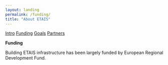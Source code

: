 ```yaml
---
layout: landing
permalink: /funding/
title: "About ETAIS"
---
```

<a href="../about/" class="btn-info"> Intro</a>
<a href="../funding/" class="btn-success"> Funding</a>
<a href="../goals/" class="btn-info"> Goals</a>
<a href="../partners/" class="btn-info"> Partners</a>

**Funding**

Building ETAIS infrastructure has been largely funded by European Regional Development Fund. 



